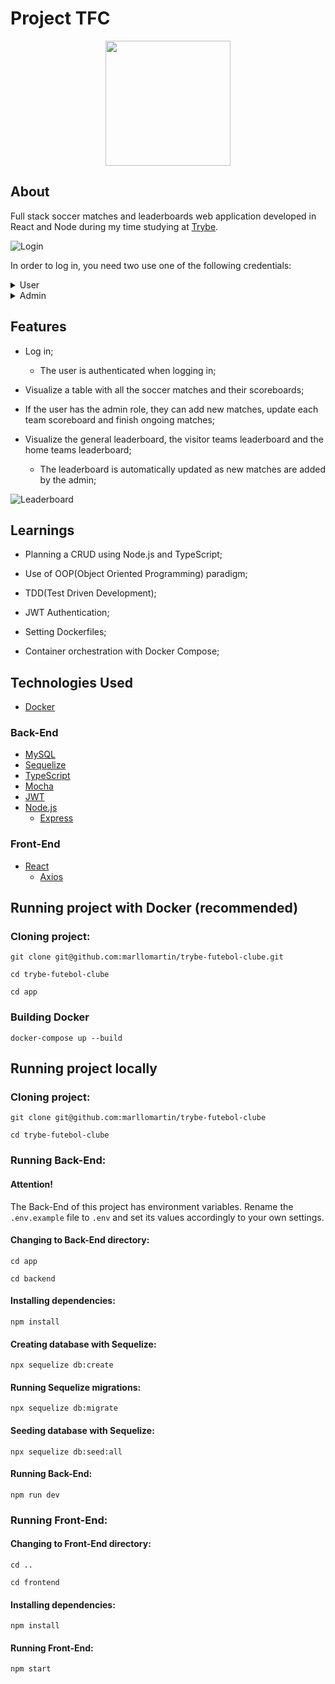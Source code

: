 # Project TFC

<div align="center">
<img src=https://i.imgur.com/Ki1zXlI.png" width="200px">
</div>

## About
Full stack soccer matches and leaderboards web application developed in React and Node during my time studying at [Trybe](https://www.betrybe.com/).

![Login](https://github.com/marllomartin/trybe-futebol-clube/blob/main/app/frontend/public/LOGIN.gif)

In order to log in, you need two use one of the following credentials:


<details>
<summary>User</summary>
email: user@user.com
password: secret_user
</details>

<details>
<summary>Admin</summary>
email: admin@admin.com
password: secret_admin
</details>

## Features

  * Log in;
  
    * The user is authenticated when logging in;

  * Visualize a table with all the soccer matches and their scoreboards;
  
  * If the user has the admin role, they can add new matches, update each team scoreboard and finish ongoing matches;
  
  * Visualize the general leaderboard, the visitor teams leaderboard and the home teams leaderboard;
    
    * The leaderboard is automatically updated as new matches are added by the admin;

![Leaderboard](https://github.com/marllomartin/trybe-futebol-clube/blob/main/app/frontend/public/TABLE.gif)

## Learnings

  * Planning a CRUD using Node.js and TypeScript;
  
  * Use of OOP(Object Oriented Programming) paradigm;
  
  * TDD(Test Driven Development);

  * JWT Authentication;
  
  * Setting Dockerfiles;
  
  * Container orchestration with Docker Compose;


## Technologies Used
* [Docker](https://www.docker.com/)

### Back-End
* [MySQL](https://www.mysql.com/)
* [Sequelize](https://sequelize.org/)
* [TypeScript](https://www.typescriptlang.org/)
* [Mocha](https://mochajs.org/)
* [JWT](https://jwt.io/introduction)
* [Node.js](https://nodejs.org/en/)
  * [Express](https://expressjs.com/pt-br/)

### Front-End
* [React](https://reactjs.org/)
  * [Axios](https://axios-http.com/ptbr/docs/intro)

## Running project with Docker (recommended)

### Cloning project:
```
git clone git@github.com:marllomartin/trybe-futebol-clube.git

cd trybe-futebol-clube

cd app
```
### Building Docker
```
docker-compose up --build
```

## Running project locally

### Cloning project:
```
git clone git@github.com:marllomartin/trybe-futebol-clube

cd trybe-futebol-clube
```


### Running Back-End:
#### Attention!
The Back-End of this project has environment variables. Rename the `.env.example` file to `.env` and set its values accordingly to your own settings. 

#### Changing to Back-End directory:
```
cd app

cd backend
```
#### Installing dependencies:
```
npm install
```
#### Creating database with Sequelize:
```
npx sequelize db:create
```
#### Running Sequelize migrations:
```
npx sequelize db:migrate
```
#### Seeding database with Sequelize:
```
npx sequelize db:seed:all
```
#### Running Back-End:
```
npm run dev
```

### Running Front-End:
#### Changing to Front-End directory:
```
cd ..

cd frontend
```
#### Installing dependencies:
```
npm install
```
#### Running Front-End:
```
npm start
```
